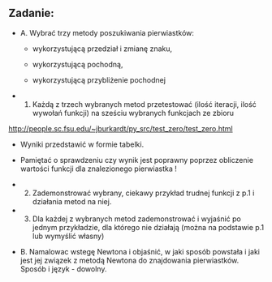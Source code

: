 ## Zadanie:

- A. Wybrać trzy metody poszukiwania pierwiastków:

  - wykorzystującą przedział i zmianę znaku,

  - wykorzystującą pochodną,

  - wykorzystującą przybliżenie pochodnej

- 1. Każdą z trzech wybranych metod przetestować (ilość iteracji, ilość wywołań funkcji) 
na sześciu wybranych funkcjach ze zbioru 

http://people.sc.fsu.edu/~jburkardt/py_src/test_zero/test_zero.html
 
  - Wyniki przedstawić w formie tabelki. 

  - Pamiętać o sprawdzeniu czy wynik jest poprawny poprzez obliczenie wartości funkcji dla znalezionego pierwiastka !

- 2. Zademonstrować wybrany, ciekawy przykład trudnej funkcji z p.1 i działania metod na niej.

- 3. Dla każdej z wybranych metod zademonstrować i wyjaśnić po jednym przykładzie, dla którego nie działają (można na podstawie p.1 lub wymyślić własny)

- B. Namalowac wstegę Newtona i objaśnić, w jaki sposób powstała i jaki jest jej związek z metodą Newtona do znajdowania pierwiastków. Sposób i język - dowolny.
